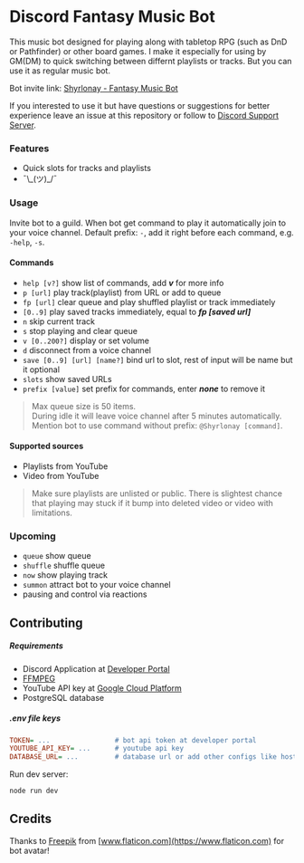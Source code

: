 # Discord Fantasy Music Bot

This music bot designed for playing along with tabletop RPG (such as DnD or Pathfinder) or other board games. I make it especially for using by GM(DM) to quick switching between differnt playlists or tracks. But you can use it as regular music bot.

Bot invite link: [Shyrlonay - Fantasy Music Bot](https://discord.com/api/oauth2/authorize?client_id=667765780863254558&permissions=3164224&scope=bot)

If you interested to use it but have questions or suggestions for better experience leave an issue at this repository or follow to [Discord Support Server](https://discord.gg/a68EqssbfT).

### Features

- Quick slots for tracks and playlists
- ¯\\\_(ツ)_/¯

### Usage

Invite bot to a guild. When bot get command to play it automatically join to your voice channel. Default prefix: `-`, add it right before each command, e.g. `-help`, `-s`.

#### Commands

-   `help [v?]` show list of commands, add ***v*** for more info
-   `p [url]` play track(playlist) from URL or add to queue
-   `fp [url]` clear queue and play shuffled playlist or track immediately
-   `[0..9]` play saved tracks immediately, equal to ***fp [saved url]***
-   `n` skip current track
-   `s` stop playing and clear queue
-   `v [0..200?]` display or set volume
-   `d` disconnect from a voice channel
-   `save [0..9] [url] [name?]` bind url to slot, rest of input will be name but it optional
-   `slots` show saved URLs
-   `prefix [value]` set prefix for commands, enter ***none*** to remove it

> Max queue size is 50 items.<br>
> During idle it will leave voice channel after 5 minutes automatically.<br>
> Mention bot to use command without prefix: `@Shyrlonay [command]`.

#### Supported sources

-   Playlists from YouTube
-   Video from YouTube

> Make sure playlists are unlisted or public. There is slightest chance that playing may stuck if it bump into deleted video or video with limitations.

### Upcoming

-   `queue` show queue
-   `shuffle` shuffle queue
-   `now` show playing track
-   `summon` attract bot to your voice channel
-   pausing and control via reactions

## Contributing

##### Requirements

- Discord Application at [Developer Portal](https://discord.com/developers/applications)
- [FFMPEG](https://ffmpeg.org/)
- YouTube API key at [Google Cloud Platform](https://console.cloud.google.com/apis/)
- PostgreSQL database

##### .env file keys

```ini
TOKEN= ...                # bot api token at developer portal
YOUTUBE_API_KEY= ...      # youtube api key
DATABASE_URL= ...         # database url or add other configs like host, username, password
```

Run dev server:

```sh
node run dev
```

## Credits

Thanks to [Freepik](https://www.flaticon.com/authors/freepik) from [www.flaticon.com](https://www.flaticon.com) for bot avatar!
